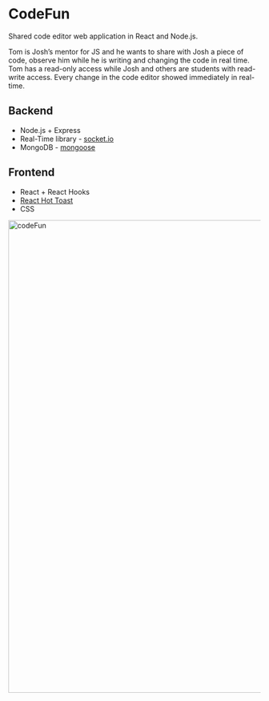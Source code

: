 # CodeFun
 Shared code editor web application in React and Node.js.

Tom is Josh’s mentor for JS and he wants to share with Josh a piece of code, observe him while he is writing and changing the code in real time.
Tom has a read-only access while Josh and others are students with read-write access.
Every change in the code editor showed immediately in real-time.

## Backend
* Node.js + Express
* Real-Time library -  [socket.io](https://socket.io/)
* MongoDB - [mongoose](https://www.mongodb.com/)

## Frontend
* React + React Hooks
* [React Hot Toast](https://react-hot-toast.com)
* CSS
  
<img width="944" alt="codeFun" src="https://github.com/GalMiles/CodeFun/assets/58370322/251fa578-6503-4101-a2dd-33fc3848cadf">
